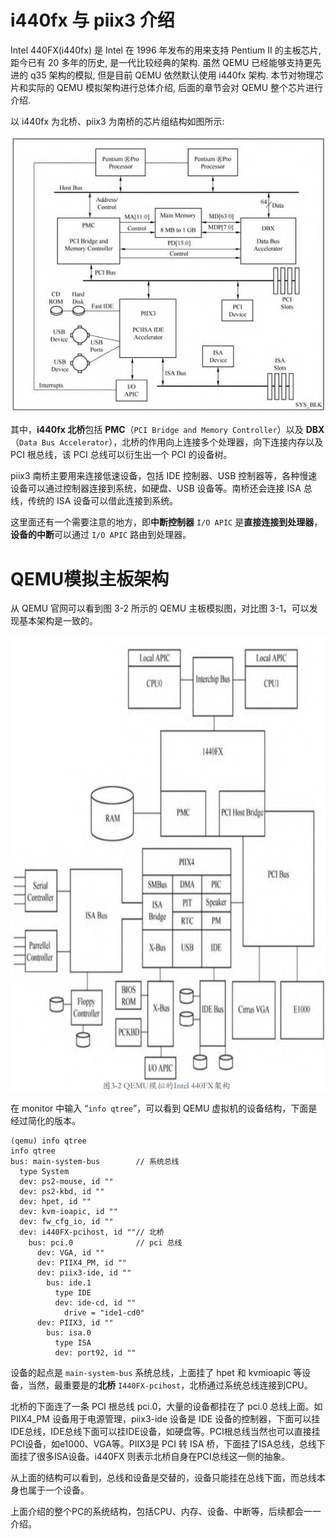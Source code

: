 
# i440fx 与 piix3 介绍

Intel 440FX(i440fx) 是 Intel 在 1996 年发布的用来支持 Pentium II 的主板芯片, 距今已有 20 多年的历史, 是一代比较经典的架构. 虽然 QEMU 已经能够支持更先进的 q35 架构的模拟, 但是目前 QEMU 依然默认使用 i440fx 架构. 本节对物理芯片和实际的 QEMU 模拟架构进行总体介绍, 后面的章节会对 QEMU 整个芯片进行介绍. 

以 i440fx 为北桥、piix3 为南桥的芯片组结构如图所示:

![2024-04-10-15-06-45.png](./images/2024-04-10-15-06-45.png)

其中，**i440fx 北桥**包括 **PMC**（`PCI Bridge and Memory Controller`）以及 **DBX**（`Data Bus Accelerator`），北桥的作用向上连接多个处理器，向下连接内存以及 PCI 根总线，该 PCI 总线可以衍生出一个 PCI 的设备树。

piix3 南桥主要用来连接低速设备，包括 IDE 控制器、USB 控制器等，各种慢速设备可以通过控制器连接到系统，如硬盘、USB 设备等。南桥还会连接 ISA 总线，传统的 ISA 设备可以借此连接到系统。

这里面还有一个需要注意的地方，即**中断控制器** `I/O APIC` 是**直接连接到处理器**，**设备的中断**可以通过 `I/O APIC` 路由到处理器。

# QEMU模拟主板架构

从 QEMU 官网可以看到图 3-2 所示的 QEMU 主板模拟图，对比图 3-1，可以发现基本架构是一致的。

![2024-04-15-09-59-26.png](./images/2024-04-15-09-59-26.png)

在 monitor 中输入 “`info qtree`”，可以看到 QEMU 虚拟机的设备结构，下面是经过简化的版本。

```
(qemu) info qtree
info qtree
bus: main-system-bus        // 系统总线
  type System
  dev: ps2-mouse, id ""
  dev: ps2-kbd, id ""
  dev: hpet, id ""
  dev: kvm-ioapic, id ""
  dev: fw_cfg_io, id ""
  dev: i440FX-pcihost, id ""// 北桥
    bus: pci.0              // pci 总线
      dev: VGA, id ""
      dev: PIIX4_PM, id ""
      dev: piix3-ide, id ""
        bus: ide.1
          type IDE
          dev: ide-cd, id ""
            drive = "ide1-cd0"
      dev: PIIX3, id ""
        bus: isa.0
          type ISA
          dev: port92, id ""

```

设备的起点是 `main-system-bus` 系统总线，上面挂了 hpet 和 kvmioapic 等设备，当然，最重要是的**北桥** `I440FX-pcihost`，北桥通过系统总线连接到CPU。

北桥的下面连了一条 PCI 根总线 pci.0，大量的设备都挂在了 pci.0 总线上面。如 PIIX4_PM 设备用于电源管理，piix3-ide 设备是 IDE 设备的控制器，下面可以挂IDE总线，IDE总线下面可以挂IDE设备，如硬盘等。PCI根总线当然也可以直接挂PCI设备，如e1000、VGA等。PIIX3是 PCI 转 ISA 桥，下面挂了ISA总线，总线下面挂了很多ISA设备。i440FX 则表示北桥自身在PCI总线这一侧的抽象。

从上面的结构可以看到，总线和设备是交替的，设备只能挂在总线下面，而总线本身也属于一个设备。

上面介绍的整个PC的系统结构，包括CPU、内存、设备、中断等，后续都会一一介绍。


